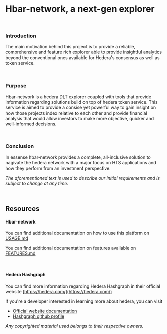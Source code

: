 # **Hbar-network, a next-gen explorer**

<br />

### **Introduction**

The main motivation behind this project is to provide a reliable, comprehensive and feature rich explorer able to provide insightful analytics beyond the conventional ones available for Hedera's consensus as well as token service.

<br />

### **Purpose**

Hbar-network is a hedera DLT explorer coupled with tools that provide information regarding solutions build on top of hedera token service. This service is aimed to provide a consise yet powerful way to gain insight on how those projects index relative to each other and provide financial analysis that would allow investors to make more objective, quicker and well-informed decisions.

<br />

### **Conclusion**

In essense hbar-network provides a complete, all-inclusive solution to nagivate the hedera network with a major focus on HTS applications and how they perform from an investment perspective.

_The aforementioned text is used to describe our initial requirements and is subject to change at any time._

<br />

## **Resources**

#### **Hbar-network**

You can find additional documentation on how to use this platform on [USAGE.md](docs/USAGE.md)

You can find additional documentation on features available on [FEATURES.md](docs/FEATURES.md)

<br />

#### **Hedera Hashgraph**

You can find more information regarding Hedera Hashgraph in their official website [https://hedera.com/](https://hedera.com/)

If you're a developer interested in learning more about hedera, you can visit

- [Official website documentation](http://docs.hedera.com/)
- [Hashgraph github profile](https://github.com/hashgraph)

_Any copyrighted material used belongs to their respective owners._
